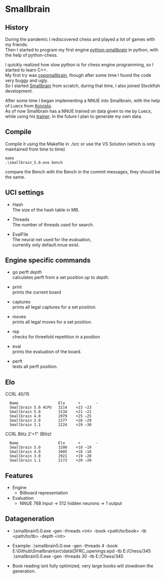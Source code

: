 # Smallbrain

## History

During the pandemic I rediscovered chess and played a lot of games with my friends.<br>
Then I started to program my first engine [python-smallbrain](https://github.com/Disservin/python-smallbrain) in python, with the help of python-chess.<br>

I quickly realized how slow python is for chess engine programming, so I started to learn C++.<br>
My first try was [cppsmallbrain](https://github.com/Disservin/cppsmallbrain), though after some time I found the code very buggy and ugly.<br>
So I started [Smallbrain](https://github.com/Disservin/Smallbrain) from scratch, during that time, I also joined Stockfish development. <br>

After some time I began implementing a NNUE into Smallbrain, with the help of Luecx from [Koivisto](https://github.com/Luecx/Koivisto).<br>
As of now Smallbrain has a NNUE trained on data given to me by Luecx, while using his [trainer](https://github.com/Luecx/CudAD).
In the future I plan to generate my own data.

## Compile

Compile it using the Makefile in ./src or use the VS Solution (which is only maintained from time to time)<br>
```
make
.\smallbrain_5.0.exe bench
```
compare the Bench with the Bench in the commit messages,
they should be the same.

## UCI settings
* Hash<br>
  The size of the hash table in MB. 
  
* Threads<br>
  The number of threads used for search. 
  
* EvalFile<br>
  The neural net used for the evaluation,<br>
  currently only default.nnue exist.
  
## Engine specific commands
* go perft *depth*<br>
  calculates perft from a set position up to *depth*.
  
* print<br>
  prints the current board
  
* captures<br>
  prints all legal captures for a set position.
  
* moves<br>
  prints all legal moves for a set position.
  
* rep<br>
  checks for threefold repetition in a position
  
* eval<br>
  prints the evaluation of the board.
  
* perft<br>
  tests all perft position.

## Elo
CCRL 40/15

```
  Name                  Elo      +       -
  Smallbrain 5.0 4CPU   3214	+23	−23
  Smallbrain 5.0        3134	+21	−21
  Smallbrain 4.0        2979	+25	−25	
  Smallbrain 2.0        2277	+28	−29	
  Smallbrain 1.1        2224	+29	−30
```
 CCRL Blitz 2'+1" (Blitz)
```
  Name                  Elo      +       -
  Smallbrain 5.0      	3200	+18	−19
  Smallbrain 4.0      	3005	+18	−18
  Smallbrain 3.0        2921	+19	−20
  Smallbrain 1.1        2173	+20	−20
```

## Features
* Engine
  * Bitboard representation
* Evaluation
  * NNUE 768 Input -> 512 hidden neurons -> 1 output

## Datageneration
* .\smallbrain5.0.exe -gen -threads \<int> -book \<path/to/book> -tb \<path/to/tb> -depth \<int>

* Example: 
  .\smallbrain5.0.exe -gen -threads 4 -book E:\Github\Smallbrain\src\data\DFRC_openings.epd -tb E:/Chess/345
  .\smallbrain5.0.exe -gen -threads 30 -tb E:/Chess/345
* Book reading isnt fully optimized, very large books will slowdown the generation.